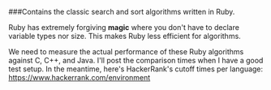 ###Contains the classic search and sort algorithms written in Ruby.

Ruby has extremely forgiving **magic** where you don't have to declare variable types nor size.  This makes Ruby less efficient for algorithms.

We need to measure the actual performance of these Ruby algorithms against C, C++, and Java.  I'll post the comparison times when I have a good test setup. In the meantime, here's HackerRank's cutoff times per language: https://www.hackerrank.com/environment
